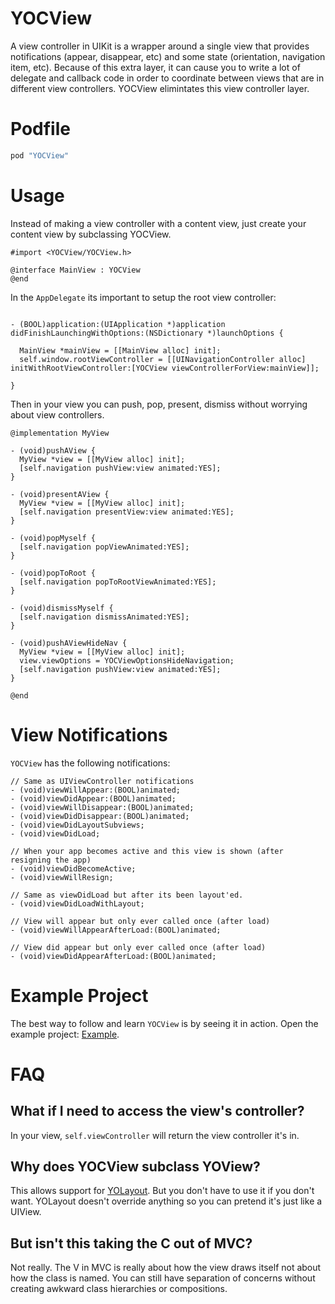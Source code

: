 YOCView
=========

A view controller in UIKit is a wrapper around a single view that provides notifications (appear, disappear, etc) and some state (orientation, navigation item, etc). Because of this extra layer, it can cause you to write a lot of delegate and callback code in order to coordinate between views that are in different view controllers. YOCView elimintates this view controller layer.

# Podfile

```ruby
pod "YOCView"
```

# Usage

Instead of making a view controller with a content view, just create your content view by subclassing YOCView.

```objc
#import <YOCView/YOCView.h>

@interface MainView : YOCView
@end
```

In the `AppDelegate` its important to setup the root view controller:

```objc

- (BOOL)application:(UIApplication *)application didFinishLaunchingWithOptions:(NSDictionary *)launchOptions {

  MainView *mainView = [[MainView alloc] init];
  self.window.rootViewController = [[UINavigationController alloc] initWithRootViewController:[YOCView viewControllerForView:mainView]];
  
}
```

Then in your view you can push, pop, present, dismiss without worrying about view controllers.

```objc
@implementation MyView

- (void)pushAView {
  MyView *view = [[MyView alloc] init];
  [self.navigation pushView:view animated:YES];
}

- (void)presentAView {
  MyView *view = [[MyView alloc] init];
  [self.navigation presentView:view animated:YES];
}

- (void)popMyself {
  [self.navigation popViewAnimated:YES];
}

- (void)popToRoot {
  [self.navigation popToRootViewAnimated:YES];
}

- (void)dismissMyself {
  [self.navigation dismissAnimated:YES];
}

- (void)pushAViewHideNav {
  MyView *view = [[MyView alloc] init];
  view.viewOptions = YOCViewOptionsHideNavigation;
  [self.navigation pushView:view animated:YES];
}

@end
```

# View Notifications

`YOCView` has the following notifications:

```objc
// Same as UIViewController notifications
- (void)viewWillAppear:(BOOL)animated;
- (void)viewDidAppear:(BOOL)animated;
- (void)viewWillDisappear:(BOOL)animated;
- (void)viewDidDisappear:(BOOL)animated;
- (void)viewDidLayoutSubviews;
- (void)viewDidLoad;

// When your app becomes active and this view is shown (after resigning the app)
- (void)viewDidBecomeActive;
- (void)viewWillResign;

// Same as viewDidLoad but after its been layout'ed.
- (void)viewDidLoadWithLayout;

// View will appear but only ever called once (after load)
- (void)viewWillAppearAfterLoad:(BOOL)animated;

// View did appear but only ever called once (after load)
- (void)viewDidAppearAfterLoad:(BOOL)animated;
```

# Example Project

The best way to follow and learn `YOCView` is by seeing it in action. Open the example project: [Example](https://github.com/gabriel/YOCView/tree/master/Example). 

# FAQ

## What if I need to access the view's controller?

In your view, `self.viewController` will return the view controller it's in.

## Why does YOCView subclass YOView?

This allows support for [YOLayout](https://github.com/YOLayout/YOLayout). But you don't have to use it if you don't want. YOLayout doesn't override anything so you can pretend it's just like a UIView.

## But isn't this taking the C out of MVC? 

Not really. The V in MVC is really about how the view draws itself not about how the class is named. You can still have separation of concerns without creating awkward class hierarchies or compositions.

